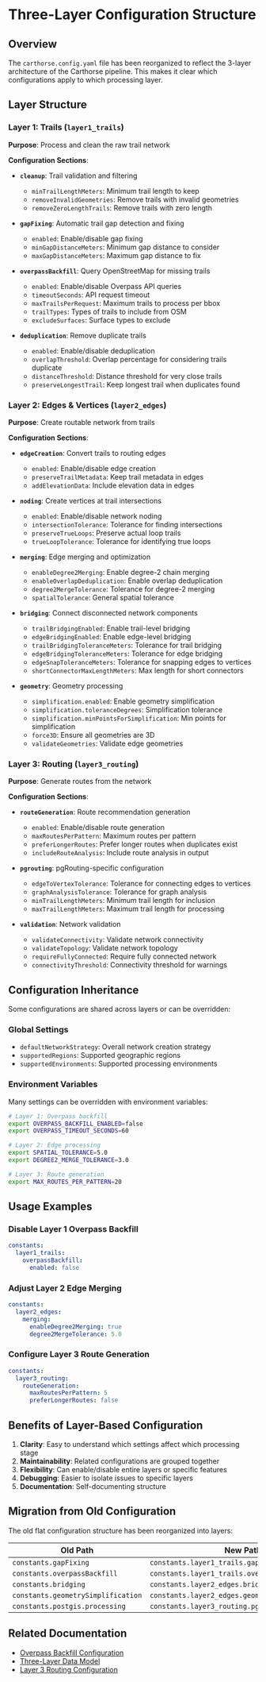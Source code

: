 # Three-Layer Configuration Structure

## Overview

The `carthorse.config.yaml` file has been reorganized to reflect the 3-layer architecture of the Carthorse pipeline. This makes it clear which configurations apply to which processing layer.

## Layer Structure

### Layer 1: Trails (`layer1_trails`)
**Purpose**: Process and clean the raw trail network

**Configuration Sections**:
- **`cleanup`**: Trail validation and filtering
  - `minTrailLengthMeters`: Minimum trail length to keep
  - `removeInvalidGeometries`: Remove trails with invalid geometries
  - `removeZeroLengthTrails`: Remove trails with zero length

- **`gapFixing`**: Automatic trail gap detection and fixing
  - `enabled`: Enable/disable gap fixing
  - `minGapDistanceMeters`: Minimum gap distance to consider
  - `maxGapDistanceMeters`: Maximum gap distance to fix

- **`overpassBackfill`**: Query OpenStreetMap for missing trails
  - `enabled`: Enable/disable Overpass API queries
  - `timeoutSeconds`: API request timeout
  - `maxTrailsPerRequest`: Maximum trails to process per bbox
  - `trailTypes`: Types of trails to include from OSM
  - `excludeSurfaces`: Surface types to exclude

- **`deduplication`**: Remove duplicate trails
  - `enabled`: Enable/disable deduplication
  - `overlapThreshold`: Overlap percentage for considering trails duplicate
  - `distanceThreshold`: Distance threshold for very close trails
  - `preserveLongestTrail`: Keep longest trail when duplicates found

### Layer 2: Edges & Vertices (`layer2_edges`)
**Purpose**: Create routable network from trails

**Configuration Sections**:
- **`edgeCreation`**: Convert trails to routing edges
  - `enabled`: Enable/disable edge creation
  - `preserveTrailMetadata`: Keep trail metadata in edges
  - `addElevationData`: Include elevation data in edges

- **`noding`**: Create vertices at trail intersections
  - `enabled`: Enable/disable network noding
  - `intersectionTolerance`: Tolerance for finding intersections
  - `preserveTrueLoops`: Preserve actual loop trails
  - `trueLoopTolerance`: Tolerance for identifying true loops

- **`merging`**: Edge merging and optimization
  - `enableDegree2Merging`: Enable degree-2 chain merging
  - `enableOverlapDeduplication`: Enable overlap deduplication
  - `degree2MergeTolerance`: Tolerance for degree-2 merging
  - `spatialTolerance`: General spatial tolerance

- **`bridging`**: Connect disconnected network components
  - `trailBridgingEnabled`: Enable trail-level bridging
  - `edgeBridgingEnabled`: Enable edge-level bridging
  - `trailBridgingToleranceMeters`: Tolerance for trail bridging
  - `edgeBridgingToleranceMeters`: Tolerance for edge bridging
  - `edgeSnapToleranceMeters`: Tolerance for snapping edges to vertices
  - `shortConnectorMaxLengthMeters`: Max length for short connectors

- **`geometry`**: Geometry processing
  - `simplification.enabled`: Enable geometry simplification
  - `simplification.toleranceDegrees`: Simplification tolerance
  - `simplification.minPointsForSimplification`: Min points for simplification
  - `force3D`: Ensure all geometries are 3D
  - `validateGeometries`: Validate edge geometries

### Layer 3: Routing (`layer3_routing`)
**Purpose**: Generate routes from the network

**Configuration Sections**:
- **`routeGeneration`**: Route recommendation generation
  - `enabled`: Enable/disable route generation
  - `maxRoutesPerPattern`: Maximum routes per pattern
  - `preferLongerRoutes`: Prefer longer routes when duplicates exist
  - `includeRouteAnalysis`: Include route analysis in output

- **`pgrouting`**: pgRouting-specific configuration
  - `edgeToVertexTolerance`: Tolerance for connecting edges to vertices
  - `graphAnalysisTolerance`: Tolerance for graph analysis
  - `minTrailLengthMeters`: Minimum trail length for inclusion
  - `maxTrailLengthMeters`: Maximum trail length for processing

- **`validation`**: Network validation
  - `validateConnectivity`: Validate network connectivity
  - `validateTopology`: Validate network topology
  - `requireFullyConnected`: Require fully connected network
  - `connectivityThreshold`: Connectivity threshold for warnings

## Configuration Inheritance

Some configurations are shared across layers or can be overridden:

### Global Settings
- `defaultNetworkStrategy`: Overall network creation strategy
- `supportedRegions`: Supported geographic regions
- `supportedEnvironments`: Supported processing environments

### Environment Variables
Many settings can be overridden with environment variables:
```bash
# Layer 1: Overpass backfill
export OVERPASS_BACKFILL_ENABLED=false
export OVERPASS_TIMEOUT_SECONDS=60

# Layer 2: Edge processing
export SPATIAL_TOLERANCE=5.0
export DEGREE2_MERGE_TOLERANCE=3.0

# Layer 3: Route generation
export MAX_ROUTES_PER_PATTERN=20
```

## Usage Examples

### Disable Layer 1 Overpass Backfill
```yaml
constants:
  layer1_trails:
    overpassBackfill:
      enabled: false
```

### Adjust Layer 2 Edge Merging
```yaml
constants:
  layer2_edges:
    merging:
      enableDegree2Merging: true
      degree2MergeTolerance: 5.0
```

### Configure Layer 3 Route Generation
```yaml
constants:
  layer3_routing:
    routeGeneration:
      maxRoutesPerPattern: 5
      preferLongerRoutes: false
```

## Benefits of Layer-Based Configuration

1. **Clarity**: Easy to understand which settings affect which processing stage
2. **Maintainability**: Related configurations are grouped together
3. **Flexibility**: Can enable/disable entire layers or specific features
4. **Debugging**: Easier to isolate issues to specific layers
5. **Documentation**: Self-documenting structure

## Migration from Old Configuration

The old flat configuration structure has been reorganized into layers:

| Old Path | New Path |
|----------|----------|
| `constants.gapFixing` | `constants.layer1_trails.gapFixing` |
| `constants.overpassBackfill` | `constants.layer1_trails.overpassBackfill` |
| `constants.bridging` | `constants.layer2_edges.bridging` |
| `constants.geometrySimplification` | `constants.layer2_edges.geometry.simplification` |
| `constants.postgis.processing` | `constants.layer3_routing.pgrouting` |

## Related Documentation

- [Overpass Backfill Configuration](./overpass-backfill-configuration.md)
- [Three-Layer Data Model](./three-layer-datamodel.md)
- [Layer 3 Routing Configuration](../configs/layer3-routing.config.yaml)
